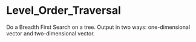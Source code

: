 # Level_Order_Traversal

Do a Breadth First Search on a tree.
Output in two ways: one-dimensional vector and two-dimensional vector.
